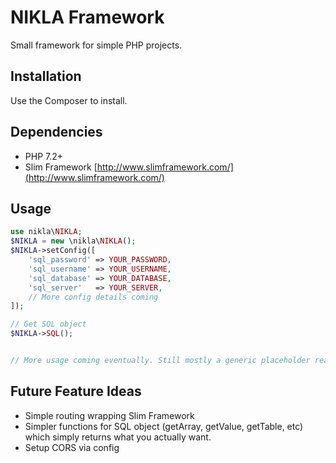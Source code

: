 # NIKLA Framework

Small framework for simple PHP projects.

## Installation

Use the Composer to install.

## Dependencies
* PHP 7.2+
* Slim Framework [http://www.slimframework.com/](http://www.slimframework.com/)

## Usage

```php
use nikla\NIKLA;
$NIKLA = new \nikla\NIKLA();
$NIKLA->setConfig([
    'sql_password' => YOUR_PASSWORD,
    'sql_username' => YOUR_USERNAME,
    'sql_database' => YOUR_DATABASE,
    'sql_server'   => YOUR_SERVER,
    // More config details coming
]);

// Get SQL object
$NIKLA->SQL();


// More usage coming eventually. Still mostly a generic placeholder readme.
```

## Future Feature Ideas
* Simple routing wrapping Slim Framework
* Simpler functions for SQL object (getArray, getValue, getTable, etc) which simply returns what you actually want.
* Setup CORS via config